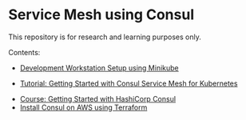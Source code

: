 # Service Mesh using Consul

This repository is for research and learning purposes only.

Contents:

- [Development Workstation Setup using Minikube](./dev-minikube/README.md)
+ [Tutorial: Getting Started with Consul Service Mesh for Kubernetes](./getting-started/README.md)
- [Course: Getting Started with HashiCorp Consul](./pluralsight-getting-started/README.md)
- [Install Consul on AWS using Terraform](./terraform-aws/README.md)